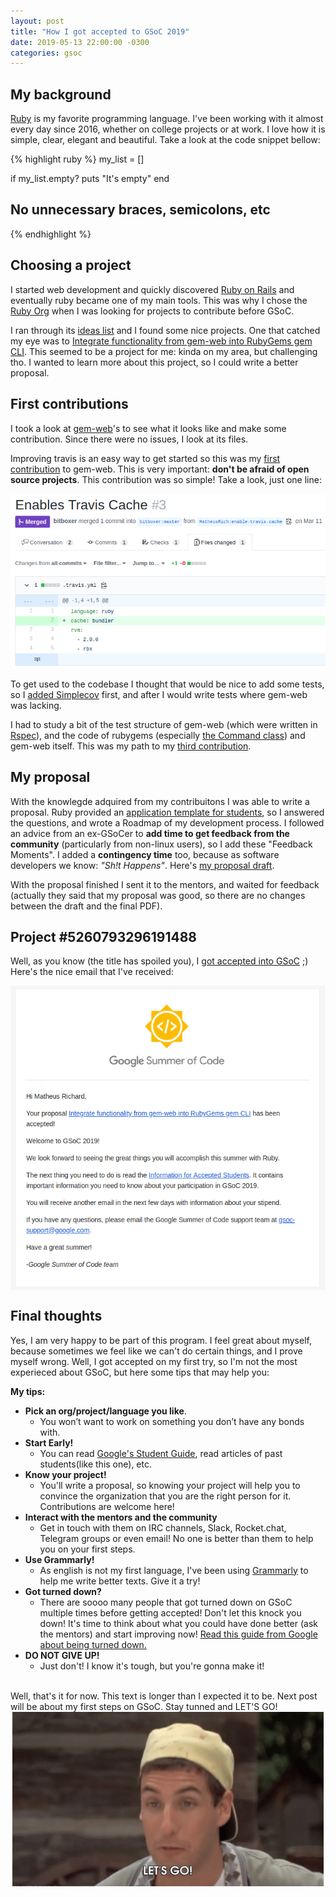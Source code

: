 ```yaml
---
layout: post
title: "How I got accepted to GSoC 2019"
date: 2019-05-13 22:00:00 -0300
categories: gsoc
---
```

## My background
[Ruby][ruby] is my favorite programming language. I've been working with it almost every day since 2016, whether on college projects or at work. I love how it is simple, clear, elegant and beautiful. Take a look at the code snippet bellow:

{% highlight ruby %}
my_list = []

if my_list.empty?
  puts "It's empty"
end
## No unnecessary braces, semicolons, etc
{% endhighlight %}

## Choosing a project

I started web development and quickly discovered [Ruby on Rails][rails] and eventually ruby became one of my main tools. This was why I chose the [Ruby Org][ruby-org] when I was looking for projects to contribute before GSoC.

I ran through its [ideas list][ideas] and I found some nice projects. One that catched my eye was to [Integrate functionality from gem-web into RubyGems gem CLI][project]. This seemed to be a project for me: kinda on my area, but challenging tho. I wanted to learn more about this project, so I could write a better proposal.

## First contributions
I took a look at [gem-web][gem-web]'s to see what it looks like and make some contribution. Since there were no issues, I look at its files.

Improving travis is an easy way to get started so this was my [first contribution][first-pr] to gem-web. This is very important: **don't be afraid of open source projects**. This contribution was so simple! Take a look, just one line:

<img loading="lazy" style="display: block; margin: 0 auto;" src="/assets/img/first-pr.png">

To get used to the codebase I thought that would be nice to add some tests, so I [added Simplecov][second-pr] first, and after I would write tests where gem-web was lacking.

I had to study a bit of the test structure of gem-web (which were written in [Rspec][rspec]), and the code of rubygems (especially [the Command class][rubygems]) and gem-web itself. This was my path to my [third contribution][third-pr].

## My proposal
With the knowlegde adquired from my contribuitons I was able to write a proposal. Ruby provided an [application template for students][template], so I answered the questions, and wrote a Roadmap of my development process. I followed an advice from an ex-GSoCer to **add time to get feedback from the community** (particularly from non-linux users), so I add these "Feedback Moments". I added a **contingency time** too, because as software developers we know: _"Sh!t Happens"_. Here's [my proposal draft][draft].

With the proposal finished I sent it to the mentors, and waited for feedback (actually they said that my proposal was good, so there are no changes between the draft and the final PDF).

## Project #5260793296191488

Well, as you know (the title has spoiled you), I [got accepted into GSoC][approved] ;) Here's the nice email that I've received:

<img loading="lazy" style="display: block; margin: 0 auto;" src="/assets/img/gsoc.png">

## Final thoughts
Yes, I am very happy to be part of this program. I feel great about myself, because sometimes we feel like we can't do certain things, and I prove myself wrong. Well, I got accepted on my first try, so I'm not the most experieced about GSoC, but here some tips that may help you: 

**My tips:**
* **Pick an org/project/language you like**.
  * You won’t want to work on something you don’t have any bonds with.
* **Start Early!**
  * You can read [Google's Student Guide][guide], read articles of past students(like this one), etc.
* **Know your project!**
  * You'll write a proposal, so knowing your project will help you to convince the organization that you are the right person for it. Contributions are welcome here!
* **Interact with the mentors and the community**
  * Get in touch with them on IRC channels, Slack, Rocket.chat, Telegram groups or even email! No one is better than them to help you on your first steps.
* **Use Grammarly!**
  * As english is not my first language, I've been using [Grammarly][grammarly] to help me write better texts. Give it a try!
* **Got turned down?**
  * There are soooo many people that got turned down on GSoC multiple times before getting accepted! Don't let this knock you down! It's time to think about what you could have done better (ask the mentors) and start improving now! [Read this guide from Google about being turned down.][turned-down]
* **DO NOT GIVE UP!**
  * Just don't! I know it's tough, but you're gonna make it!

<br>
Well, that's it for now. This text is longer than I expected it to be. Next post will be about my first steps on GSoC. Stay tunned and LET'S GO!

<img loading="lazy" style="display: block; margin: 0 auto;" src="/assets/img/letsgo.gif">

[ruby]: https://www.ruby-lang.org/
[rails]: https://rubyonrails.org/
[ruby-org]: httpst//summerofcode.withgoogle.com/organizations/5542255322988544/
[ideas]: https://github.com/rubygsoc/rubygsoc/wiki/Ideas-List
[project]: https://github.com/rubygsoc/rubygsoc/wiki/Ideas-for-RubyGems#integrate-functionality-from-gem-web-into-rubygems-gem-cli
[gem-web]: https://github.com/bitboxer/gem-web/
[first-pr]: https://github.com/bitboxer/gem-web/pull/3
[second-pr]: https://github.com/bitboxer/gem-web/pull/5
[third-pr]: https://github.com/bitboxer/gem-web/pull/6
[rspec]: https://rspec.info/
[rubygems]: https://github.com/rubygems/rubygems/blob/master/lib/rubygems/command.rb
[template]: https://github.com/rubygsoc/rubygsoc/wiki/Student-Application
[draft]: https://docs.google.com/document/d/1YB1-rBfI9fI9i7cy9_RWV-xD45DMMW3XLnuRWlp_kvg/edit?usp=sharing
[approved]: https://summerofcode.withgoogle.com/projects/#5260793296191488
[guide]: https://google.github.io/gsocguides/student/index
[grammarly]: https://www.grammarly.com/
[turned-down]: https://google.github.io/gsocguides/student/being-turned-down

